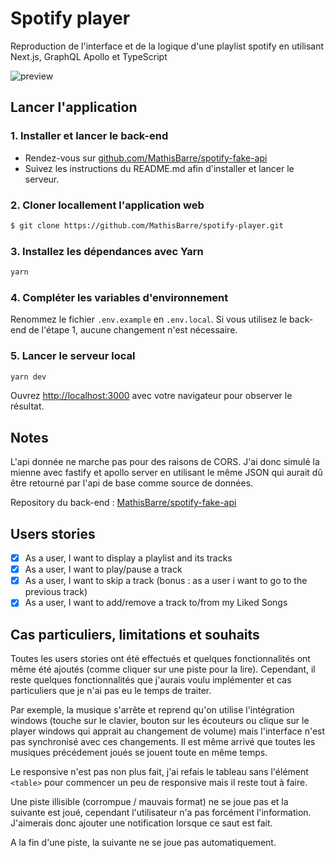 # Spotify player

Reproduction de l'interface et de la logique d'une playlist spotify en utilisant Next.js, GraphQL Apollo et TypeScript

![preview](https://spotify-player.mathisbarre.com/images/preview.png)

## Lancer l'application

### 1. Installer et lancer le back-end

- Rendez-vous sur [github.com/MathisBarre/spotify-fake-api](https://github.com/MathisBarre/spotify-fake-api)
- Suivez les instructions du README.md afin d'installer et lancer le serveur.

### 2. Cloner locallement l'application web

```bash
$ git clone https://github.com/MathisBarre/spotify-player.git
```

### 3. Installez les dépendances avec Yarn

```bash
yarn
```
### 4. Compléter les variables d'environnement

Renommez le fichier `.env.example` en `.env.local`. Si vous utilisez le back-end de l'étape 1, aucune changement n'est nécessaire. 

### 5. Lancer le serveur local

```bash
yarn dev
```

Ouvrez [http://localhost:3000](http://localhost:3000) avec votre navigateur pour observer le résultat.

## Notes

L'api donnée ne marche pas pour des raisons de CORS. J'ai donc simulé la mienne avec fastify et apollo server en utilisant le même JSON qui aurait dû être retourné par l'api de base comme source de données.

Repository du back-end : [MathisBarre/spotify-fake-api](https://github.com/MathisBarre/spotify-fake-api)

## Users stories

- [x] As a user, I want to display a playlist and its tracks
- [x] As a user, I want to play/pause a track
- [x] As a user, I want to skip a track (bonus : as a user i want to go to the previous track)
- [x] As a user, I want to add/remove a track to/from my Liked Songs

## Cas particuliers, limitations et souhaits

Toutes les users stories ont été effectués et quelques fonctionnalités ont même été ajoutés (comme cliquer sur une piste pour la lire). Cependant, il reste quelques fonctionnalités que j'aurais voulu implémenter et cas particuliers que je n'ai pas eu le temps de traiter.

Par exemple, la musique s'arrête et reprend qu'on utilise l'intégration windows (touche sur le clavier, bouton sur les écouteurs ou clique sur le player windows qui apprait au changement de volume) mais l'interface n'est pas synchronisé avec ces changements. Il est même arrivé que toutes les musiques précédement joués se jouent toute en même temps.

Le responsive n'est pas non plus fait, j'ai refais le tableau sans l'élément `<table>` pour commencer un peu de responsive mais il reste tout à faire.

Une piste illisible (corrompue / mauvais format) ne se joue pas et la suivante est joué, cependant l'utilisateur n'a pas forcément l'information. J'aimerais donc ajouter une notification lorsque ce saut est fait.

A la fin d'une piste, la suivante ne se joue pas automatiquement.
